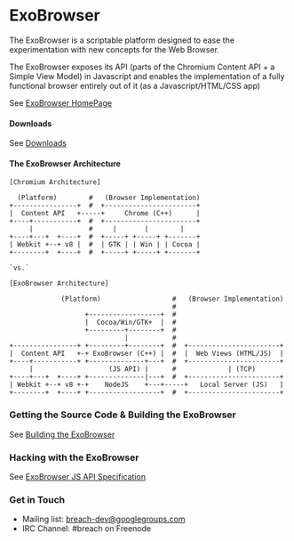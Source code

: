 ExoBrowser
==========

The ExoBrowser is a scriptable platform designed to ease the experimentation with new concepts for the Web Browser.

The ExoBrowser exposes its API (parts of the Chromium Content API + a Simple View Model) in Javascript and enables the implementation of a fully functional browser entirely out of it (as a Javascript/HTML/CSS app)

See [ExoBrowser HomePage](http://breach.github.io/exo_browser)

#### Downloads

See [Downloads](http://breach.github.io/exo_browser/downloads/)

#### The ExoBrowser Architecture

```
[Chromium Architecture]
  
  (Platform)        #   (Browser Implementation)
+----------------+  #  +-----------------------+
|  Content API   +-----+     Chrome (C++)      |
+----+-----------+  #  +-----------------------+
     |              #     |       |        |
+----+---+  +----+  #  +-----+ +-----+ +-------+
| Webkit +--+ v8 |  #  | GTK | | Win | | Cocoa |
+--------+  +----+  #  +-----+ +-----+ +-------+

`vs.`

[ExoBrowser Architecture]

             (Platform)                  #   (Browser Implementation)
                                         #
                   +------------------+  #
                   |  Cocoa/Win/GTK+  |  #
                   +---------+--------+  #
                             |           #
+----------------+ +---------+--------+  #  +-----------------------+
|  Content API   +-+ ExoBrowser (C++) |  #  |  Web Views (HTML/JS)  |
+----+-----------+ +--------------+---+  #  +-----------------------+
     |                   (JS API) |      #             | (TCP)      
+----+---+  +----+ +--------------|---+  #  +-----------------------+
| Webkit +--+ v8 +-+    NodeJS    +---+-----+   Local Server (JS)   |
+--------+  +----+ +------------------+  #  +-----------------------+
```

### Getting the Source Code & Building the ExoBrowser

See [Building the ExoBrowser](https://github.com/breach/exo_browser/wiki/Building-the-ExoBrowser)

### Hacking with the ExoBrowser

See [ExoBrowser JS API Specification](https://github.com/breach/exo_browser/blob/master/API.md)

### Get in Touch

- Mailing list: [breach-dev@googlegroups.com](https://groups.google.com/d/forum/breach-dev)
- IRC Channel: #breach on Freenode

